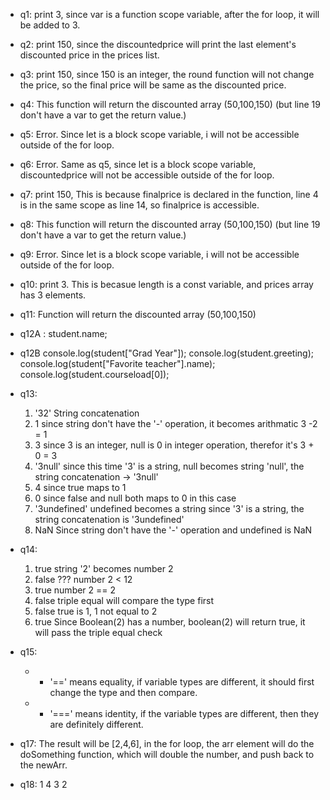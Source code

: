 * q1: print 3, since var is a function scope variable, after the for loop, it will be added to 3. 
* q2: print 150, since the discountedprice will print the last element's discounted price in the prices list. 
* q3: print 150, since 150 is an integer, the round function will not change the price, so the final price will be same as the discounted price. 
* q4: This function will return the discounted array (50,100,150) (but line 19 don't have a var to get the return value.)
  
* q5: Error. Since let is a block scope variable, i will not be accessible outside of the for loop. 
* q6: Error. Same as q5, since let is a block scope variable, discountedprice will not be accessible outside of the for loop. 
* q7: print 150, This is because finalprice is declared in the function, line 4 is in the same scope as line 14, so finalprice is accessible. 
* q8: This function will return the discounted array (50,100,150) (but line 19 don't have a var to get the return value.)

* q9: Error. Since let is a block scope variable, i will not be accessible outside of the for loop. 
* q10: print 3. This is becasue length is a const variable, and prices array has 3 elements. 
* q11: Function will return the discounted array (50,100,150)
* q12A : student.name;
* q12B 
console.log(student["Grad Year"]);
console.log(student.greeting);
console.log(student["Favorite teacher"].name);
console.log(student.courseload[0]);


* q13: 
    1. '32' String concatenation
    1. 1  since string don't have the '-' operation, it becomes arithmatic 3 -2 = 1
    2. 3  since 3 is an integer, null is 0 in integer operation, therefor it's 3 + 0 = 3
    3. '3null' since this time '3' is a string, null becomes string 'null', the string concatenation -> '3null'
    4. 4  since true maps to 1 
    5. 0  since false and null both maps to 0 in this case
    6. '3undefined' undefined becomes a string since '3' is a string, the string concatenation is '3undefined'
    7. NaN  Since string don't have the '-' operation and undefined is NaN

* q14:
    1. true string '2' becomes number 2
    2. false ??? number 2 < 12
    3. true  number 2 == 2
    4. false triple equal will compare the type first
    5. false true is 1, 1 not equal to 2
    6. true Since Boolean(2) has a number, boolean(2) will return true, it will pass the triple equal check

* q15: 
  * * '==' means equality, if variable types are different, it should first change the type and then compare.
  * * '===' means identity, if the variable types are different, then they are definitely different. 


* q17: The result will be [2,4,6], in the for loop, the arr element will do the doSomething function, which will double the number, and push back to the newArr. 
* q18: 1 4 3 2